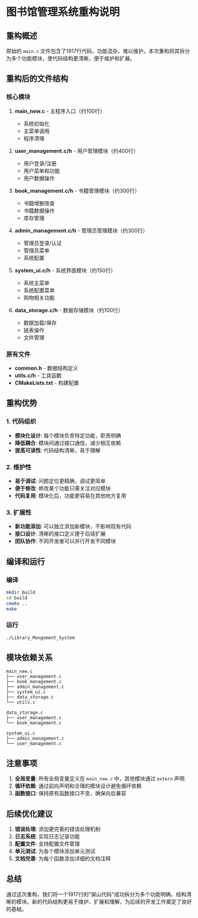 # 图书馆管理系统重构说明

## 重构概述

原始的 `main.c` 文件包含了1917行代码，功能混杂，难以维护。本次重构将其拆分为多个功能模块，使代码结构更清晰，便于维护和扩展。

## 重构后的文件结构

### 核心模块

1. **main_new.c** - 主程序入口（约100行）
   - 系统初始化
   - 主菜单调用
   - 程序清理

2. **user_management.c/h** - 用户管理模块（约400行）
   - 用户登录/注册
   - 用户菜单和功能
   - 用户数据操作

3. **book_management.c/h** - 书籍管理模块（约300行）
   - 书籍增删改查
   - 书籍数据操作
   - 库存管理

4. **admin_management.c/h** - 管理员管理模块（约300行）
   - 管理员登录/认证
   - 管理员菜单
   - 系统配置

5. **system_ui.c/h** - 系统界面模块（约150行）
   - 系统主菜单
   - 系统配置菜单
   - 购物相关功能

6. **data_storage.c/h** - 数据存储模块（约100行）
   - 数据加载/保存
   - 链表操作
   - 文件管理

### 原有文件

- **common.h** - 数据结构定义
- **utils.c/h** - 工具函数
- **CMakeLists.txt** - 构建配置

## 重构优势

### 1. 代码组织
- **模块化设计**: 每个模块负责特定功能，职责明确
- **降低耦合**: 模块间通过接口通信，减少相互依赖
- **提高可读性**: 代码结构清晰，易于理解

### 2. 维护性
- **易于调试**: 问题定位更精确，调试更简单
- **便于修改**: 修改某个功能只需关注对应模块
- **代码复用**: 模块化后，功能更容易在其他地方复用

### 3. 扩展性
- **新功能添加**: 可以独立添加新模块，不影响现有代码
- **接口设计**: 清晰的接口定义便于后续扩展
- **团队协作**: 不同开发者可以并行开发不同模块

## 编译和运行

### 编译
```bash
mkdir build
cd build
cmake ..
make
```

### 运行
```bash
./Library_Mangement_System
```

## 模块依赖关系

```
main_new.c
├── user_management.c
├── book_management.c
├── admin_management.c
├── system_ui.c
├── data_storage.c
└── utils.c

data_storage.c
├── user_management.c
└── book_management.c

system_ui.c
├── admin_management.c
└── user_management.c
```

## 注意事项

1. **全局变量**: 所有全局变量定义在 `main_new.c` 中，其他模块通过 `extern` 声明
2. **循环依赖**: 通过前向声明和合理的模块设计避免循环依赖
3. **函数接口**: 保持原有函数接口不变，确保向后兼容

## 后续优化建议

1. **错误处理**: 添加更完善的错误处理机制
2. **日志系统**: 实现日志记录功能
3. **配置文件**: 支持配置文件管理
4. **单元测试**: 为各个模块添加单元测试
5. **文档完善**: 为每个函数添加详细的文档注释

## 总结

通过这次重构，我们将一个1917行的"屎山代码"成功拆分为多个功能明确、结构清晰的模块。新的代码结构更易于维护、扩展和理解，为后续的开发工作奠定了良好的基础。
